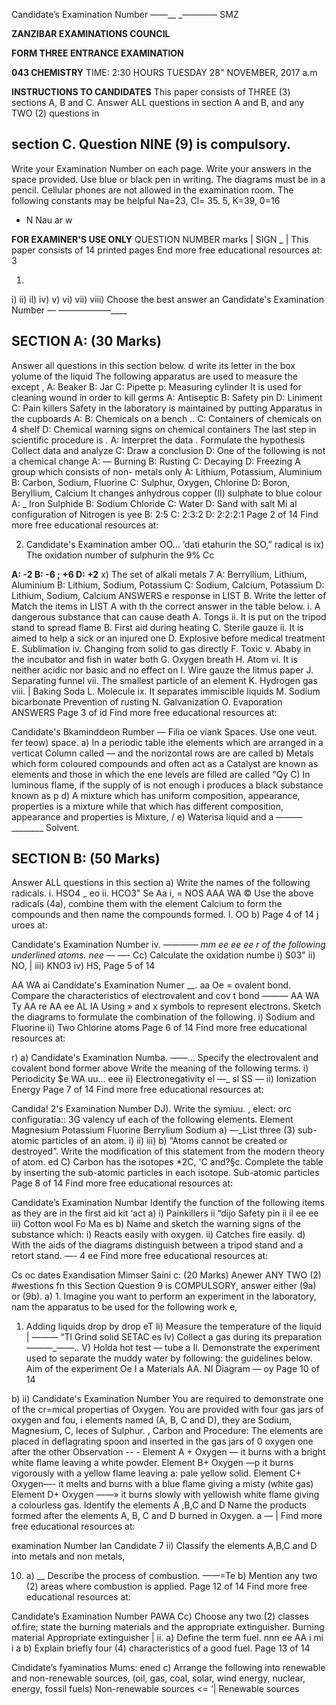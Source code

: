 Candidate’s Examination Number
——__
_————
SMZ

**ZANZIBAR EXAMINATIONS COUNCIL**

**FORM THREE ENTRANCE EXAMINATION**

**043 CHEMISTRY**
TIME: 2:30 HOURS TUESDAY 28" NOVEMBER, 2017 a.m

**INSTRUCTIONS TO CANDIDATES**
This paper consists of THREE (3) sections A, B and C.
Answer ALL questions in section A and B, and any TWO (2) questions in

## section C. Question NINE (9) is compulsory.
Write your Examination Number on each page.
Write your answers in the space provided.
Use blue or black pen in writing. The diagrams must be in a pencil.
Cellular phones are not allowed in the examination room.
The following constants may be helpful
Na=23, Cl= 35. 5, K=39, 0=16
- N
Nau ar w

**FOR EXAMINER'S USE ONLY**
QUESTION NUMBER marks | SIGN _
| This paper consists of 14 printed pages
End more free educational resources at: 3

1. 
i)
ii)
il)
iv)
v)
vi)
vii)
viii)
Choose the best answer an
Candidate's Examination Number — ——_—_—_—_—____

## SECTION A: (30 Marks)
Answer all questions in this section below.
d write its letter in the box yolume of the liquid
The following apparatus are used to measure the except ,
A: Beaker B: Jar
C: Pipette p: Measuring cylinder
It is used for cleaning wound in order to kill germs
A: Antiseptic B: Safety pin
D: Liniment
C: Pain killers
Safety in the laboratory is maintained by putting
Apparatus in the cupboards
A:
B: Chemicals on a bench ..
C: Containers of chemicals on 4 shelf
D: Chemical warning signs on chemical containers
The last step in scientific procedure is .
A: Interpret the data . Formulate the hypothesis
Collect data and analyze
C: Draw a conclusion D:
One of the following is not a chemical change
A: — Burning B: Rusting C: Decaying D: Freezing
   A group which consists of non- metals only
A: Lithium, Potassium, Aluminium
B: Carbon, Sodium, Fluorine
C: Sulphur, Oxygen, Chlorine
D: Boron, Beryllium, Calcium
It changes anhydrous copper (II) sulphate to blue colour
A: _ Iron Sulphide B: Sodium Chloride
C: Water D: Sand with salt
Mi al configuration of Nitrogen is yee B: 2:5 C: 2:3:2 D: 2:2:2:1
Page 2 of 14
Find more free educational resources at:

2. Candidate's Examination amber OO...
‘dati etahurin the SO,” radical is ix) The oxidation number of sulphurin the 9% Cc

**A: -2 B: -6 ; +6 D: +2**
x) The set of alkali metals 7
A: Berryllium, Lithium, Aluminium
B: Lithium, Sodium, Potassium
C: Sodium, Calcium, Potassium
D: Lithium, Sodium, Calcium
ANSWERS
e response in LIST B. Write the letter of
Match the items in LIST A with th the correct answer in the table below.
i. A dangerous substance that can cause death A. Tongs ii. It is put on the tripod stand to spread flame B. First aid during heating C. Sterile gauze ii. It is aimed to help a sick or an injured one D. Explosive before medical treatment E. Sublimation iv. Changing from solid to gas directly F. Toxic v. Ababy in the incubator and fish in water both G. Oxygen breath H. Atom vi. It is neither acidic nor basic and no effect on I. Wire gauze the litmus paper J. Separating funnel vii. The smallest particle of an element K. Hydrogen gas viii. | Baking Soda L. Molecule ix. It separates immiscible liquids M. Sodium bicarbonate
Prevention of rusting N. Galvanization
O. Evaporation
ANSWERS
Page 3 of id
Find more free educational resources at:

Candidate's Bkaminddeon Rumber —
Filia oe viank Spaces. Use one veut. fer teow) space.
a) In a periodic table ithe elements which are arranged in a verticat Column called — and the norizontal rows are are called b) Metals which form coloured compounds and often act as a Catalyst are known as elements and those in which the ene levels are filled are called "Qy
C) In luminous flame, if the supply of is not enough i produces a black substance known as p
d) A mixture which has uniform composition, appearance, properties is a mixture while that which has different composition, appearance and properties is
Mixture,
/
e) Waterisa liquid and a —_—_—________ Solvent.

## SECTION B: (50 Marks)
Answer ALL questions in this section a) Write the names of the following radicals.
i. HSO4 _ eo ii. HCO3" Se Aa i, = NOS AAA
WA ©
Use the above radicals (4a), combine them with the element Calcium to form the compounds and then name the compounds formed.
l.
OO
b)
Page 4 of 14
j uroes at:

Candidate's Examination Number iv. _————
mm ee ee ee r of the following underlined atoms.
nee
—
—_-
Cc) Calculate the oxidation numbe i) S03"
ii) NO, |
iii) KNO3
iv) HS,
Page 5 of 14

AA WA ai
Candidate's Examination Numer __. aa Oe
= ovalent bond.
Compare the characteristics of electrovalent and cov t bond
——— AA WA Ty
AA re AA
ee AL IA
Using » and x symbols to represent electrons. Sketch the diagrams to formulate the combination of the following.
i) Sodium and Fluorine ii) Two Chlorine atoms
Page 6 of 14
Find more free educational resources at:

r)
a)
Candidate's Examination Numba.
——...
Specify the electrovalent and covalent bond former above
Write the meaning of the following terms.
i) Periodicity
$e
WA uu...
eee ii) Electronegativity el
—_ sl
SS —
ii) Ionization Energy
Page 7 of 14
Find more free educational resources at:

Candida! 2's Examination Number
DJ). Write the symiuu. , elect: orc configuratia:: 3G valency uf each of the following elements.
Element
Magnesium
Potassium
Fluorine
Berrylium
Sodium a) —_List three (3) sub-atomic particles of an atom.
i)
ii)
iii)
b) “Atoms cannot be created or destroyed”. Write the modification of this statement from the modern theory of atom.
ed
C) Carbon has the isotopes *2C, 'C and?§c. Complete the table by inserting the sub-atomic particles in each isotope.
Sub-atomic particles
Page 8 of 14
Find more free educational resources at:

Candidate’s Examination Numbar
Identify the function of the following items as they are in the first aid kit
‘act a)
i) Painkillers ii
“dijo Safety pin ii il ee ee iii) Cotton wool Fo Ma es b) Name and sketch the warning signs of the substance which:
i) Reacts easily with oxygen.
ii) Catches fire easily.
d) With the aids of the diagrams distinguish between a tripod stand and a retort stand.
—-
4
ee Find more free educational resources at:

Cs oc dates Exandisation Mimser
Saini c: (20 Marks)
Anewer ANY TWO (2) #westions fn this Section
Question 9 is COMPULSORY, answer either (9a) or (9b).
a) 1. Imagine you want to perform an experiment in the laboratory, nam the apparatus to be used for the following work e,
1) Adding liquids drop by drop eT
li) Measure the temperature of the liquid | ———
“Tl Grind solid SETAC es
Iv) Collect a gas during its preparation
———_——..
V) Holda hot test — tube a
Il. Demonstrate the experiment used to separate the muddy water by following: the guidelines below.
Aim of the experiment
Oe
I
a
Materials
AA.
NI
Diagram
—
oy
Page 10 of 14

b)
ii)
Candidate's Examination Number
You are required to demonstrate one of the cr=mical propertias of
Oxygen. You are provided with four gas jars of oxygen and fou, i elements named (A, B, C and D), they are Sodium, Magnesium, C, leces of
Sulphur. , Carbon and
Procedure:
The elements are placed in deflagrating spoon and inserted in the gas jars of
0
oxygen one after the other
Observation -- -
Element A + Oxygen — it burns with a bright white flame leaving a white powder.
Element B+ Oxygen —p it burns vigorously with a yellow flame leaving a:
pale yellow solid.
Element C+ Oxygen—- it melts and burns with a blue flame giving a misty
(white gas)
Element D+ Oxygen ——» it burns slowly with yellowish white flame giving a colourless gas.
Identify the elements A ,B,C and D
Name the products formed after the elements A, B, C and D burned in
Oxygen.
a —
|
Find more free educational resources at:

examination Number
Ian
Candidate 7
ii) Classify the elements A,B,C and D into metals and non metals,

10. a) __ Describe the process of combustion.
——=Te b) Mention any two (2) areas where combustion is applied.
Page 12 of 14
Find more free educational resources at:

Candidate’s Examination Number
PAWA
Cc) Choose any two (2) classes of.fire; state the burning materials and the appropriate extinguisher.
Burning material Appropriate extinguisher |
ii. a) Define the term fuel.
nnn ee AA
i mi i a b) Explain briefly four (4) characteristics of a good fuel.
Page 13 of 14

Cindidate’s fyaminatios Mums:
ened c) Arrange the following into renewable and non-renewable sources,
(oil, gas, coal, solar, wind energy, nuclear, energy, fossil fuels)
Non-renewable sources <=
‘| Renewable sources